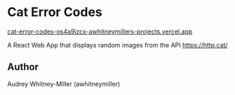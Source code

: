 # Cat Error Codes
[cat-error-codes-os4a9jzcx-awhitneymillers-projects.vercel.app](https://cat-error-codes.vercel.app/)

A React Web App that displays random images from the API https://http.cat/

## Author
Audrey Whitney-Miller (awhitneymiller)




